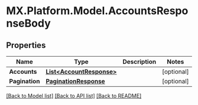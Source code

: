 # MX.Platform.Model.AccountsResponseBody

## Properties

Name | Type | Description | Notes
------------ | ------------- | ------------- | -------------
**Accounts** | [**List&lt;AccountResponse&gt;**](AccountResponse.md) |  | [optional] 
**Pagination** | [**PaginationResponse**](PaginationResponse.md) |  | [optional] 

[[Back to Model list]](../README.md#documentation-for-models) [[Back to API list]](../README.md#documentation-for-api-endpoints) [[Back to README]](../README.md)

